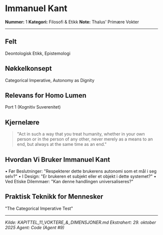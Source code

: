 # Immanuel Kant

**Nummer:** 1
**Kategori:** Filosofi & Etikk
**Note:** Thalus' Primære Vokter

---

## Felt
Deontologisk Etikk, Epistemologi

## Nøkkelkonsept
Categorical Imperative, Autonomy as Dignity

## Relevans for Homo Lumen
Port 1 (Kognitiv Suverenitet)

## Kjernelære
> "Act in such a way that you treat humanity, whether in your own person or in
the person of any other, never merely as a means to an end, but always at the same time as
an end."

## Hvordan Vi Bruker Immanuel Kant
• Før Beslutninger: "Respekterer dette brukerens autonomi som et mål i seg selv?"
• I Design: "Er brukeren et subjekt eller et objekt i dette systemet?"
• Ved Etiske Dilemmaer: "Kan denne handlingen universaliseres?"

## Praktisk Teknikk for Mennesker
"The Categorical Imperative Test"

---

*Kilde: KAPITTEL_11_VOKTERE_&_DIMENSJONER.md*
*Ekstrahert: 29. oktober 2025*
*Agent: Code (Agent #9)*
